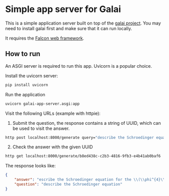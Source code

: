 Simple app server for Galai
===========================

This is a simple application server built on top of the [galai project](https://github.com/paperswithcode/galai). You may need to install galai first and make sure that it can run locally.

It requires the [Falcon web framework](https://falconframework.org/).

## How to run

An ASGI server is required to run this app. Uvicorn is a popular choice.

Install the uvicorn server:
```bash
pip install uvicorn
```

Run the application
```bash
uvicorn galai-app-server.asgi:app
```

Visit the following URLs (example with httpie):
1. Submit the question, the response contains a string of UUID, which can be used to visit the answer.
```bash
http post localhost:8000/generate query="describe the Schroedinger equation"
```
2. Check the answer with the given UUID
```bash
http get localhost:8000/generate/b8ed438c-c2b3-4816-9fb3-e4b41ab0baf6
```

The response looks like:
```json
{
    "answer": "escribe the Schroedinger equation for the \\(\\phi^{4}\\) theory.\n\n# 2.1 The \\(\\phi^{4}\\) theory\n\nThe \\(\\phi^{4}\\) theory is defined by",
    "question": "describe the Schroedinger equation"
}
```
